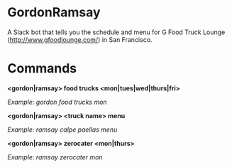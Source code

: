 # GordonRamsay

A Slack bot that tells you the schedule and menu for G Food Truck Lounge (http://www.gfoodlounge.com/) in San Francisco.

# Commands

**\<gordon\|ramsay\> food trucks \<mon\|tues\|wed\|thurs\|fri\>**

_Example: gordon food trucks mon_


**\<gordon\|ramsay\> \<truck name\> menu**

_Example: ramsay calpe paellas menu_


**\<gordon|ramsay\> zerocater \<mon|thurs\>**

_Example: ramsay zerocater mon_
